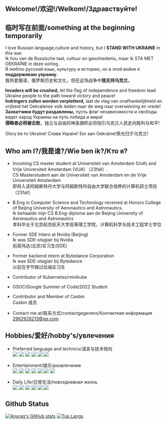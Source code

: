 ## Welcome!/欢迎!/Welkom!/Здравствуйте!

## 临时写在前面/something at the beginning temporarily
I love Russian language,culture and history, but I **STAND WITH UKRAINE** in this war. <br>
Ik hou van de Russische taal, cultuur en geschiedenis, maar ik STA MET OEKRAÏNE in deze oorlog. <br>
Я люблю русский язык, культуру и историю, но в этой войне я **поддерживаю украину**.<br>
我热爱俄语，俄罗斯历史和文化，但在这场战争中**我支持乌克兰**。

**Invaders will be crushed,** let the flag of independence and freedom lead Ukraine people to the path toward victory and peace!<br>
**Indringers zullen worden verpletterd,** laat de vlag van onafhankelijkheid en vrijheid het Oekraïense volk leiden naar de weg naar overwinning en vrede!<br>
**Захватчики будут раздавлены,** пусть флаг независимости и свободы ведет народ Украины на путь победа и мира!<br>
**侵略者必将被击败**，独立与自由的神圣旗帜必将指引乌克兰人民走向胜利与和平!
<!--
I know the troubles I will encounter by publicly saying words like this in China, and actually I have encountered them, when I said them on Chinese in Internet platforms ——my Zhihu account with 260k likes received 99+ messages per day before Battle of Kharkiv, saying that I am a traitor of motherland. But fine, it cannot alter my determination.
**我很清楚在中文互联网上说这种话给我带来的麻烦——我在知乎上说了，然后26万赞的号哈尔科夫反击战之前时候天天99+私信骂我1450狗罕见——没事你们骂，骂我也支持乌克兰** -->

Glory be to Ukraine! Слава Україні! Eer aan Oekraïne!荣光归于乌克兰!


## Who am I?/我是谁?/Wie ben ik?/Кто я?

- Incoming CS master student at Universiteit van Amsterdam (UvA) and Vrije Universiteit Amsterdam (VUA) （23fall）.<br>
CS Masterstudent aan de Universiteit van Amsterdam en de Vrije Universiteit Amsterdam <br>
即将入读阿姆斯特丹大学与阿姆斯特丹自由大学联合培养的计算机硕士项目（23fall）<br>

- B.Eng in Computer Science and Technology received at Honors College of Beijing University of Aeronautics and Astronautics.<br>
Ik behaalde mijn CS B.Eng-diploma aan de Beijing University of Aeronautics and Astronautics<br>
本科毕业于北京航空航天大学高等理工学院，计算机科学与技术工程学士学位<br> 

- Former SDE Intern at Nvidia (Beijing)<br> Ik was SDE-stagiair bij Nvidia <br/> 前英伟达(北京)实习生(SDE)<br/>
  
- Former backend intern at Bytedance Corporation<br>
Ik was SDE-stagiair bij Bytedance<br/> 
以前在字节做过后端实习生<br>


- Contributor of Kubernetes/minikube
  
- GSOC(Google Summer of Code)2022 Student 

- Contributor and Member of Casbin <br>
Casbin 成员
- Contact me at/联系方式/contactgegevens/Контактная информация 2962928213@qq.com

## Hobbies/爱好/hobby's/увлечения

- Preferred language and technics/语言与技术倾向<br>
![](https://img.shields.io/badge/-Golang-blue) 
![](https://img.shields.io/badge/-C++-brightgreen)
![](https://img.shields.io/badge/-Kubernetes-blue)
![](https://img.shields.io/badge/-ACL-blue)
![](https://img.shields.io/badge/-CloudNative-blue)
![](https://img.shields.io/badge/-WEB-blue)
- Entertainment/娱乐/развлечение<br>
![](https://img.shields.io/badge/-CSGO-yellow)
![](https://img.shields.io/badge/-World%20of%20Tanks-lightgray)
![](https://img.shields.io/badge/-War%20Thunder-lightgray)
![](https://img.shields.io/badge/-Europa%20Universalis%20IV-yellowgreen)
![](https://img.shields.io/badge/-Heart%20of%20Iron%20IV-red)
![](https://img.shields.io/badge/-Stellaris-lightgreen)
![](https://img.shields.io/badge/-StarWar-blue)

- Daily Life/日常生活/повседневная жизнь<br>
![](https://img.shields.io/badge/军乐-Military%20March-lightgreen)
![](https://img.shields.io/badge/русский%20язык-Russian%20language-brightgreen)
![](https://img.shields.io/badge/Русская%20история-Russian%20history-brightgreen)
![](https://img.shields.io/badge/近代历史-modern%20history-brightgreen)
![](https://img.shields.io/badge/西方历史-western%20history-brightgreen)
![](https://img.shields.io/badge/政治-Politics-brightgreen)

## Github Status
[![Anurag's GitHub stats](https://github-readme-stats.vercel.app/api?username=ComradeProgrammer&theme=dark&count_private=true&include_all_commits=true)](https://github.com/anuraghazra/github-readme-stats)
[![Top Langs](https://github-readme-stats.vercel.app/api/top-langs/?username=ComradeProgrammer&theme=dark&layout=compact&langs_count=10)](https://github.com/anuraghazra/github-readme-stats)
